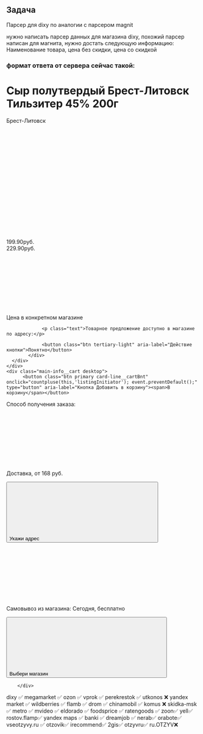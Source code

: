 
## Задача
Парсер для dixy по аналогии с парсером magnit

нужно написать парсер данных для магазина dixy, похожий парсер написан для магнита, нужно достать следующую информацию:
Наименование товара,
цена без скидки, 
цена со скидкой


### формат ответа от сервера сейчас такой:


<div class="card-info">
          <h1 class="detail-card__title open" data-id="214954">Сыр полутвердый Брест-Литовск Тильзитер 45% 200г</h1>
          <div class="card-info__head">
            <div class="card-info__head_holder">
              <div class="logo-brand"><span class="logo-brand__title">Брест-Литовск</span></div>
            </div>
            <div class="card-info__head_actions">
              <div class="share" onclick="copyUrl(this)">
                <svg>
                  <use xlink:href="/local/templates/dixy_ru/images/sprites.svg#share"></use>
                </svg>
              </div>
              <div class="bookmark transit">
                <svg>
                  <use xlink:href="/local/templates/dixy_ru/images/sprites.svg#bookmark"></use>
                </svg>
              </div>
            </div>
          </div>
          <div class="main-info">
            <div class="card-line detail" data-bsk_data="214954 1 1 шт 0" data-id="214954" data-template="detail-button">
  <div class="card-line__price">
    <div class="card-line__price_holder">
      <div class="card__price in-time">
        <div class="card__price-num">199.<span>90</span><span class="rub">руб.</span></div><span class="card__price-crossed">229.<span>90</span><span class="rub">руб.</span></span>
      </div>
      <div class="card__price-note">
        <svg data-pop-content="" onclick="dataLayerShopDetail(this)">
          <use xlink:href="/local/templates/dixy_ru/images/sprites.svg#info"></use>
        </svg>
        <p>Цена в конкретном магазине</p>
        <div class="note-block top">                   
                            
                 <p class="text">Товарное предложение доступно в магазине по адресу:</p>
                 
                 <button class="btn tertiary-light" aria-label="Действие кнопки">Понятно</button>                 
            </div>
      </div>
    </div>
    <div class="main-info__cart desktop">
          <button class="btn primary card-line__cartBnt" onclick="countpluse(this,'listingInitiator'); event.preventDefault();" type="button" aria-label="Кнопка Добавить в корзину"><span>В корзину</span></button>
  </div>
  </div>
</div>
              <div class="main-info__block"><span class="heading">Способ получения заказа:</span>
                <div class="main-info__block_wrapper">
                  <div class="main-info__block_holder">
                    <svg class="icon">
                      <use xlink:href="/local/templates/dixy_ru/images/sprites.svg#delivery"></use>
                    </svg>
                    <div class="main-info__block_content">
                      <p>Доставка,&nbsp;<span>от 168 <span class="rub">руб.</span></span></p>
                      <button class="main-info__block-btn" type="button" onclick="document.querySelector('.address').click(); dataLayerAddressChoice(this)" aria-label="Укажи адрес"><span>Укажи адрес</span>
                        <svg>
                          <use xlink:href="/local/templates/dixy_ru/images/sprites.svg#arrow_right"></use>
                        </svg>
                      </button>
                    </div>
                  </div>
                  <div class="main-info__block_holder">
                    <svg class="icon">
                      <use xlink:href="/local/templates/dixy_ru/images/sprites.svg#shop"></use>
                    </svg>
                    <div class="main-info__block_content">
                      <p>Самовывоз из магазина:&nbsp;<span>Сегодня, бесплатно</span></p>
                      <button class="main-info__block-btn" type="button" onclick="document.querySelector('.address').click(); dataLayerAddressChoice(this)" aria-label="Выбери магазин"><span>Выбери магазин</span>
                        <svg>
                          <use xlink:href="#arrow_right"></use>
                        </svg>
                      </button>
                    </div>
                  </div>
                </div>
              </div>
          </div>
          

        </div>

dixy ✅
megamarket ✅
ozon ✅
vprok ✅
perekrestok ✅
utkonos ❌
yandex market ✅
wildberries ✅
flamb ✅
drom ✅
chinamobil ✅
komus ❌
skidka-msk ✅
metro ✅
mvideo ✅
eldorado ✅
foodsprice ✅
ratengoods ✅
zoon✅
yell✅
rostov.flamp✅
yandex maps ✅
banki ✅
dreamjob ✅
nerab✅
orabote✅
vseotzyvy.ru ✅
otzovik✅
irecommend✅
2gis✅
otzyvru✅
ru.OTZYV❌